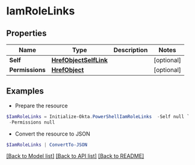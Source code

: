 # IamRoleLinks
## Properties

Name | Type | Description | Notes
------------ | ------------- | ------------- | -------------
**Self** | [**HrefObjectSelfLink**](HrefObjectSelfLink.md) |  | [optional] 
**Permissions** | [**HrefObject**](HrefObject.md) |  | [optional] 

## Examples

- Prepare the resource
```powershell
$IamRoleLinks = Initialize-Okta.PowerShellIamRoleLinks  -Self null `
 -Permissions null
```

- Convert the resource to JSON
```powershell
$IamRoleLinks | ConvertTo-JSON
```

[[Back to Model list]](../README.md#documentation-for-models) [[Back to API list]](../README.md#documentation-for-api-endpoints) [[Back to README]](../README.md)

